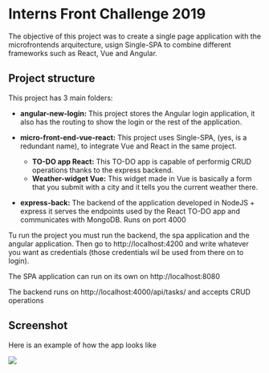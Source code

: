 # Interns Front Challenge 2019
The objective of this project was to create a single page application with the microfrontends arquitecture, usign Single-SPA to combine different frameworks such as React, Vue and Angular. 


## Project structure
This project has 3 main folders:

* __angular-new-login:__ This project stores the Angular login application, it also has the routing to show the login or the rest of the application.
* __micro-front-end-vue-react:__ This project uses Single-SPA, (yes, is a redundant name), to integrate Vue and React in the same project. 
    *   __TO-DO app React:__ This TO-DO app is capable of performig CRUD operations thanks to the express backend.
    *   __Weather-widget Vue:__ This widget made in Vue is basically a form that you submit with a city and it tells you the current weather there.

* __express-back:__ The backend of the application developed in NodeJS + express it serves the endpoints used by the React TO-DO app and communicates with MongoDB.
Runs on port 4000

Tu run the project you must run the backend, the spa application and the angular application. Then go to http://localhost:4200 and write whatever you want as credentials (those credentials wil be used from there on to login).

The SPA application can run on its own on http://localhost:8080

The backend runs on http://localhost:4000/api/tasks/ and accepts CRUD operations 

## Screenshot
Here is an example of how the app looks like

![](https://i.imgur.com/0uQSdGI.jpg)

